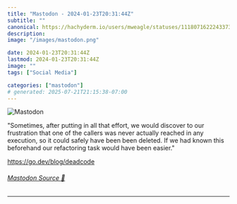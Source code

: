 ```yaml
---
title: "Mastodon - 2024-01-23T20:31:44Z"
subtitle: ""
canonical: https://hachyderm.io/users/mweagle/statuses/111807162224337364
description:
image: "/images/mastodon.png"

date: 2024-01-23T20:31:44Z
lastmod: 2024-01-23T20:31:44Z
image: ""
tags: ["Social Media"]

categories: ["mastodon"]
# generated: 2025-07-21T21:15:38-07:00
---
```

![Mastodon](/images/mastodon.png)

<p>&quot;Sometimes, after putting in all that effort, we would discover to our frustration that one of the callers was never actually reached in any execution, so it could safely have been been deleted. If we had known this beforehand our refactoring task would have been easier.&quot;</p><p><a href="https://go.dev/blog/deadcode" target="_blank" rel="nofollow noopener noreferrer" translate="no"><span class="invisible">https://</span><span class="">go.dev/blog/deadcode</span><span class="invisible"></span></a></p>


###### [Mastodon Source 🐘](https://hachyderm.io/@mweagle/111807162224337364)

___
